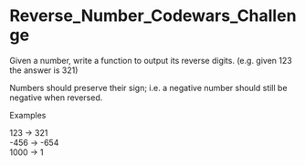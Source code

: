 # Reverse_Number_Codewars_Challenge
Given a number, write a function to output its reverse digits. (e.g. given 123 the answer is 321)

Numbers should preserve their sign; i.e. a negative number should still be negative when reversed.

Examples

 123 ->  321
 <br>
-456 -> -654
<br>
1000 ->    1

